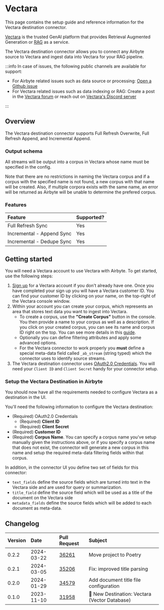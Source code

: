 # Vectara

This page contains the setup guide and reference information for the Vectara destination connector.

[Vectara](https://vectara.com/) is the trusted GenAI platform that provides Retrieval Augmented
Generation or [RAG](https://vectara.com/grounded-generation/) as a service.

The Vectara destination connector allows you to connect any Airbyte source to Vectara and ingest
data into Vectara for your RAG pipeline.

:::info In case of issues, the following public channels are available for support:

- For Airbyte related issues such as data source or processing:
  [Open a Github issue](https://github.com/airbytehq/airbyte/issues/new?assignees=&labels=type%2Fbug%2Carea%2Fconnectors%2Cneeds-triage&projects=&template=1-issue-connector.yaml)
- For Vectara related issues such as data indexing or RAG: Create a post in the
  [Vectara forum](https://discuss.vectara.com/) or reach out on
  [Vectara's Discord server](https://discord.gg/GFb8gMz6UH)

:::

## Overview

The Vectara destination connector supports Full Refresh Overwrite, Full Refresh Append, and
Incremental Append.

### Output schema

All streams will be output into a corpus in Vectara whose name must be specified in the config.

Note that there are no restrictions in naming the Vectara corpus and if a corpus with the specified
name is not found, a new corpus with that name will be created. Also, if multiple corpora exists
with the same name, an error will be returned as Airbyte will be unable to determine the prefered
corpus.

### Features

| Feature                   | Supported? |
| :------------------------ | :--------- |
| Full Refresh Sync         | Yes        |
| Incremental - Append Sync | Yes        |
| Incremental - Dedupe Sync | Yes        |

## Getting started

You will need a Vectara account to use Vectara with Airbyte. To get started, use the following
steps:

1. [Sign up](https://vectara.com/integrations/airbyte) for a Vectara account if you don't already
   have one. Once you have completed your sign up you will have a Vectara customer ID. You can find
   your customer ID by clicking on your name, on the top-right of the Vectara console window.
2. Within your account you can create your corpus, which represents an area that stores text data
   you want to ingest into Vectara.
   - To create a corpus, use the **"Create Corpus"** button in the console. You then provide a name
     to your corpus as well as a description. If you click on your created corpus, you can see its
     name and corpus ID right on the top. You can see more details in this
     [guide](https://docs.vectara.com/docs/console-ui/creating-a-corpus).
   - Optionally you can define filtering attributes and apply some advanced options.
   - For the Vectara connector to work properly you **must** define a special meta-data field called
     `_ab_stream` (string typed) which the connector uses to identify source streams.
3. The Vectara destination connector uses
   [OAuth2.0 Credentials](https://docs.vectara.com/docs/learn/authentication/oauth-2). You will need
   your `Client ID` and `Client Secret` handy for your connector setup.

### Setup the Vectara Destination in Airbyte

You should now have all the requirements needed to configure Vectara as a destination in the UI.

You'll need the following information to configure the Vectara destination:

- (Required) OAuth2.0 Credentials
  - (Required) **Client ID**
  - (Required) **Client Secret**
- (Required) **Customer ID**
- (Required) **Corpus Name**. You can specify a corpus name you've setup manually given the
  instructions above, or if you specify a corpus name that does not exist, the connector will
  generate a new corpus in this name and setup the required meta-data filtering fields within that
  corpus.

In addition, in the connector UI you define two set of fields for this connector:

- `text_fields` define the source fields which are turned into text in the Vectara side and are used
  for query or summarization.
- `title_field` define the source field which will be used as a title of the document on the Vectara
  side
- `metadata_fields` define the source fields which will be added to each document as meta-data.

## Changelog

| Version | Date       | Pull Request                                             | Subject                                       |
| :------ | :--------- | :------------------------------------------------------- | :-------------------------------------------- |
| 0.2.2   | 2024-03-22 | [36261](https://github.com/airbytehq/airbyte/pull/36261) | Move project to Poetry                        |
| 0.2.1   | 2024-03-05 | [35206](https://github.com/airbytehq/airbyte/pull/35206) | Fix: improved title parsing                   |
| 0.2.0   | 2024-01-29 | [34579](https://github.com/airbytehq/airbyte/pull/34579) | Add document title file configuration         |
| 0.1.0   | 2023-11-10 | [31958](https://github.com/airbytehq/airbyte/pull/31958) | 🎉 New Destination: Vectara (Vector Database) |
